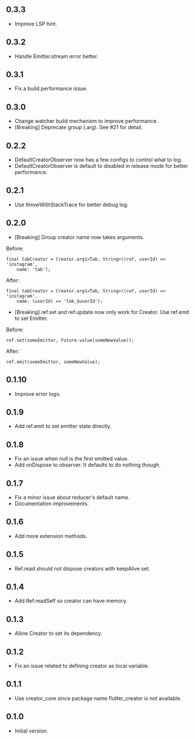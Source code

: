 ## 0.3.3

- Improve LSP hint. 

## 0.3.2

- Handle Emitter.stream error better. 

## 0.3.1

- Fix a build performance issue. 

## 0.3.0

- Change watcher build mechanism to improve performance. 
- [Breaking] Deprecate group (.arg). See #21 for detail.

## 0.2.2

- DefaultCreatorObserver now has a few configs to control what to log.
- DefaultCreatorObserver is default to disabled in release mode for better performance.

## 0.2.1

- Use throwWithStackTrace for better debug log.

## 0.2.0

- [Breaking] Group creator name now takes arguments.

Before:
```
final tabCreator = Creator.arg1<Tab, String>((ref, userId) => 'instagram', 
    name: 'tab');
```
After:
```
final tabCreator = Creator.arg1<Tab, String>((ref, userId) => 'instagram',
    name: (userId) => 'tab_$userId');
```

- [Breaking] ref.set and ref.update now only work for Creator. Use ref.emit to set Emitter.

Before:
```
ref.set(someEmitter, Future.value(someNewValue));
```
After:
```
ref.emit(someEmitter, someNewValue);
```

## 0.1.10

- Improve error logs. 

## 0.1.9

- Add ref.emit to set emitter state directly. 

## 0.1.8

- Fix an issue when null is the first emitted value. 
- Add onDispose to observer. It defaults to do nothing though.

## 0.1.7

- Fix a minor issue about reducer's default name.
- Documentation improvements. 

## 0.1.6

- Add more extension methods. 

## 0.1.5

- Ref.read should not dispose creators with keepAlive set. 

## 0.1.4

- Add Ref.readSelf so creator can have memory. 

## 0.1.3

- Allow Creator to set its dependency. 

## 0.1.2

- Fix an issue related to defining creator as local variable. 

## 0.1.1

- Use creator_core since package name flutter_creator is not available. 

## 0.1.0

- Initial version.
